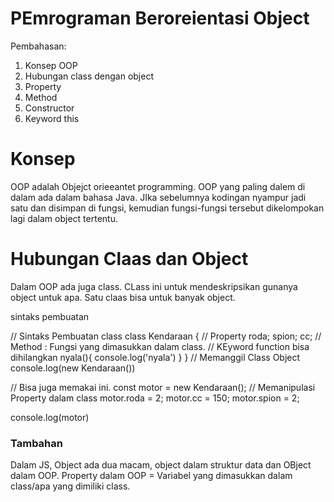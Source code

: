# PEmrograman Beroreientasi Object

Pembahasan:

1. Konsep OOP
2. Hubungan class dengan object
3. Property
4. Method
5. Constructor
6. Keyword this

# Konsep

OOP adalah Objejct orieeantet programming. OOP yang paling dalem di dalam ada dalam bahasa Java. JIka sebelumnya kodingan nyampur jadi satu dan disimpan di fungsi, kemudian fungsi-fungsi tersebut dikelompokan lagi dalam object tertentu. 

# Hubungan Claas dan Object

Dalam OOP ada juga class. CLass ini untuk mendeskripsikan gunanya object untuk apa. Satu claas bisa untuk banyak object.

sintaks pembuatan

// Sintaks Pembuatan class
class Kendaraan {
    // Property
    roda;
    spion;
    cc;
    // Method : Fungsi yang dimasukkan dalam class.
    // KEyword function bisa dihilangkan
    nyala(){
        console.log('nyala')
    }
}
// Memanggil Class Object
console.log(new Kendaraan())

// Bisa juga memakai ini.
const motor = new Kendaraan();
// Memanipulasi Property dalam class
motor.roda = 2;
motor.cc = 150;
motor.spion = 2;

console.log(motor)


### Tambahan

Dalam JS, Object ada dua macam, object dalam struktur data dan OBject dalam OOP.
Property dalam OOP = Variabel yang dimasukkan dalam class/apa yang dimiliki class.